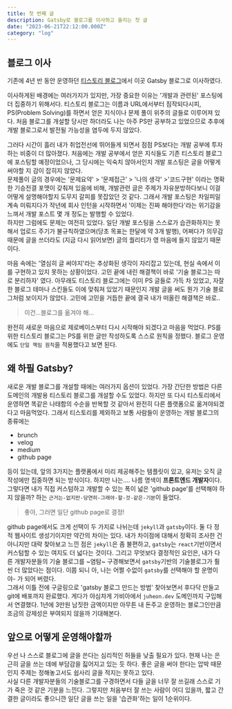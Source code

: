 ```yaml
---
title: 첫 번째 글
description: Gatsby로 블로그를 이사하고 올리는 첫 글
date: "2023-06-21T22:12:00.000Z"
category: "log"
---
```


## 블로그 이사

기존에 4년 반 동안 운영하던 [티스토리 블로그](https://ps-hjhj97.tistory.com)에서 이곳 Gatsby 블로그로 이사하였다.

이사하게된 배경에는 여러가지가 있지만, 가장 중요한 이유는 '개발과 관련된' 포스팅에 더 집중하기 위해서다. 티스토리 블로그는 이름과 URL에서부터 짐작되다시피, PS(Problem Solving)를 하면서 얻은 지식이나 문제 풀이 위주의 글들로 이루어져 있다. 처음 블로그를 개설할 당시만 하더라도 나는 아주 PS만 공부하고 있었으므로 추후에 개발 블로그로서 발전될 가능성을 염두에 두지 않았다.

그러다 시간이 흘러 내가 취업전선에 뛰어들게 되면서 점점 PS보다는 개발 공부에 투자하는 비중이 더 많아졌다. 처음에는 개발 공부에서 얻은 지식들도 기존 티스토리 블로그에 포스팅할 예정이었으나, 그 당시에는 익숙치 않아서인지 개발 포스팅은 글을 어떻게 써야할 지 감이 잡히지 않았다.  
문제풀이 글의 경우에는 '문제요약' > '문제접근' > '나의 생각' >'코드구현' 이라는 명확한 기승전결 포맷이 갖춰져 있음에 비해, 개발관련 글은 주제가 자유분방하다보니 이걸 어떻게 설명해야할지 도무지 갈피를 못잡았던 것 같다. 그래서 개발 포스팅은 차일피일 계속 미뤄지다가 작년에 회사 인턴을 시작하면서 '이제는 진짜 해야한다'라는 위기감을 느껴서 개발 포스트 몇 개 정도는 발행할 수 있었다.  
하지만 그럼에도 문제는 여전히 있었다. 일단 개발 포스팅을 스스로가 습관화하지는 못해서 업로드 주기가 불규칙하였으며(당초 목표는 한달에 약 3개 발행), 어쩌다가 의무감때문에 글을 쓰더라도 (지금 다시 읽어보면) 글의 퀄리티가 영 마음에 들지 않았기 때문이다.

마음 속에는 '열심히 글 써야지'라는 추상화된 생각이 자리잡고 있는데, 현실 속에서 이를 구현하고 있지 못하는 상황이었다. 고민 끝에 내린 해결책이 바로 '기술 블로그는 따로 분리하자' 였다. 아무래도 티스토리 블로그에는 이미 PS 글들로 가득 차 있었고, 자잘한 블로그 테마나 스킨들도 이에 맞춰져 있었기 때문인지 개발 글을 써도 뭔가 기술 블로그처럼 보이지가 않았다. 고민에 고민을 거듭한 끝에 결국 내가 떠올린 해결책은 바로..

> 이건...블로그를 옮겨야 해...

완전히 새로운 마음으로 제로베이스부터 다시 시작해야 되겠다고 마음을 먹었다. PS를 위한 티스토리 블로그는 PS를 위한 글만 작성하도록 스스로 원칙을 정했다. 블로그 운영에도 `단일 책임 원칙`을 적용했다고 보면 된다.

## 왜 하필 Gatsby?

새로운 개발 블로그를 개설할 때에는 여러가지 옵션이 있었다. 가장 간단한 방법은 다른 도메인의 개발용 티스토리 블로그를 개설할 수도 있었다. 하지만 또 다시 티스토리에서 운영하면 똑같은 나태함의 수순을 반복할 것 같아서 완전히 다른 플랫폼으로 옮겨야되겠다고 마음먹었다. 그래서 티스토리를 제외하고 보통 사람들이 운영하는 개발 블로그의 종류에는

- brunch
- velog
- medium
- github page

등이 있는데, 앞의 3가지는 플랫폼에서 미리 제공해주는 템플릿이 있고, 유저는 오직 글 작성에만 집중하면 되는 방식이다.
하지만 나는.... 나름 명색이 **프론트엔드 개발자**이다. 그렇다면 내가 직접 커스텀하고 개발할 수 있는 폭이 넓은 'github page'를 선택해야 하지 않을까? 하는 `근거는-없지만-당연히-그래야-할-것-같은-기분`이 들었다.

> 좋아, 그러면 일단 github page로 결정!

github page에서도 크게 선택이 두 가지로 나뉘는데 `jekyll`과 `gatsby`이다. 둘 다 정적 웹사이트 생성기이지만 약간의 차이는 있다. 내가 차이점에 대해서 정확히 조사한 건 아니지만 대략 찾아보고 느낀 점은 `jekyll`은 좀 불편하고, `gatsby`는 `react`기반이면서 커스텀할 수 있는 여지도 더 넓다는 것이다. 그리고 무엇보다 결정적인 요인은, 내가 다른 개발자분들의 기술 블로그를 ~염탐~ 구경해보면서 `gatsby`기반의 기술블로그가 훨씬 더 많았다는 점이다. 이쯤 되니 아, 나는 어쩔 수없이 `gatsby`를 선택해야 할 운명이야- 가 되어 버렸다.  
 그래서 이틀 전에 구글링으로 'gatsby 블로그 만드는 방법' 찾아보면서 후다닥 만들고 git에 배포까지 완료했다. 게다가 야심차게 가비아에서 `juheon.dev` 도메인까지 구입해서 연결했다. 1년에 3만원 남짓한 금액이지만 아무튼 내 돈주고 운영하는 블로그인만큼 조금의 강제성은 부여되지 않을까 기대해본다.

## 앞으로 어떻게 운영해야할까

우선 나 스스로 블로그에 글을 쓴다는 심리적인 허들을 낮출 필요가 있다. 현재 나는 은근히 글을 쓰는 데에 부담감을 짋어지고 있는 듯 하다. 좋은 글을 써야 한다는 압박 때문인지 주제는 정해놓고서도 쉽사리 글을 적지는 못하고 있다.  
사실 다른 개발자분들의 기술블로그를 구경하면서 다들 글을 너무 잘 쓰길래 스스로 기가 죽은 것 같은 기분을 느낀다. 그렇지만 처음부터 잘 쓰는 사람이 어디 있을까, 짧고 간결한 글이라도 좋으니깐 일단 글을 쓰는 일을 '습관화'하는 일이 1순위이다.
